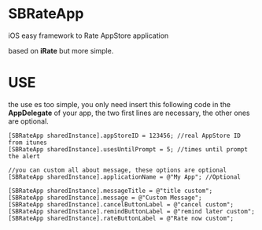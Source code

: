 SBRateApp
=========

iOS easy framework to Rate AppStore application

based on **iRate** but more simple.

USE
=========
the use es too simple, you only need insert this following code in the **AppDelegate** of your app, the two first lines are necessary, the other ones are optional.
  


    [SBRateApp sharedInstance].appStoreID = 123456; //real AppStore ID from itunes
    [SBRateApp sharedInstance].usesUntilPrompt = 5; //times until prompt the alert
    
    //you can custom all about message, these options are optional
    [SBRateApp sharedInstance].applicationName = @"My App"; //Optional
    
    [SBRateApp sharedInstance].messageTitle = @"title custom";
    [SBRateApp sharedInstance].message = @"Custom Message";
    [SBRateApp sharedInstance].cancelButtonLabel = @"cancel custom";
    [SBRateApp sharedInstance].remindButtonLabel = @"remind later custom";
    [SBRateApp sharedInstance].rateButtonLabel = @"Rate now custom";